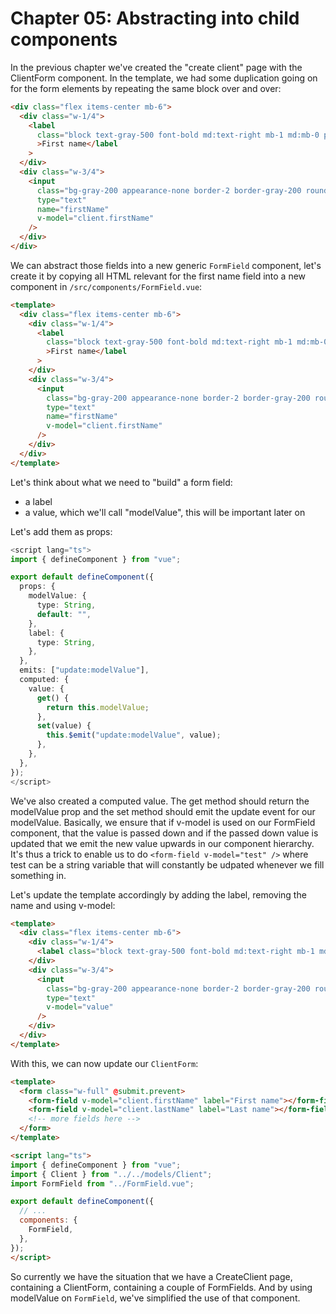 # Chapter 05: Abstracting into child components

In the previous chapter we've created the "create client" page with the ClientForm component.
In the template, we had some duplication going on for the form elements by repeating the same block over and over:

```html
<div class="flex items-center mb-6">
  <div class="w-1/4">
    <label
      class="block text-gray-500 font-bold md:text-right mb-1 md:mb-0 pr-4"
      >First name</label
    >
  </div>
  <div class="w-3/4">
    <input
      class="bg-gray-200 appearance-none border-2 border-gray-200 rounded w-full py-2 px-4 text-gray-700 leading-tight focus:outline-none focus:bg-white focus:border-primary-500"
      type="text"
      name="firstName"
      v-model="client.firstName"
    />
  </div>
</div>
```

We can abstract those fields into a new generic `FormField` component, let's create it by copying all HTML relevant for the first name field into a new component in `/src/components/FormField.vue`:

```html
<template>
  <div class="flex items-center mb-6">
    <div class="w-1/4">
      <label
        class="block text-gray-500 font-bold md:text-right mb-1 md:mb-0 pr-4"
        >First name</label
      >
    </div>
    <div class="w-3/4">
      <input
        class="bg-gray-200 appearance-none border-2 border-gray-200 rounded w-full py-2 px-4 text-gray-700 leading-tight focus:outline-none focus:bg-white focus:border-primary-500"
        type="text"
        name="firstName"
        v-model="client.firstName"
      />
    </div>
  </div>
</template>
```

Let's think about what we need to "build" a form field:

- a label
- a value, which we'll call "modelValue", this will be important later on

Let's add them as props:

```ts
<script lang="ts">
import { defineComponent } from "vue";

export default defineComponent({
  props: {
    modelValue: {
      type: String,
      default: "",
    },
    label: {
      type: String,
    },
  },
  emits: ["update:modelValue"],
  computed: {
    value: {
      get() {
        return this.modelValue;
      },
      set(value) {
        this.$emit("update:modelValue", value);
      },
    },
  },
});
</script>
```

We've also created a computed value.
The get method should return the modelValue prop and the set method should emit the update event for our modelValue.
Basically, we ensure that if v-model is used on our FormField component, that the value is passed down and if the passed down value is updated that we emit the new value upwards in our component hierarchy.
It's thus a trick to enable us to do `<form-field v-model="test" />` where test can be a string variable that will constantly be udpated whenever we fill something in.

Let's update the template accordingly by adding the label, removing the name and using v-model:

```html
<template>
  <div class="flex items-center mb-6">
    <div class="w-1/4">
      <label class="block text-gray-500 font-bold md:text-right mb-1 md:mb-0 pr-4">{{ label }}</label>
    </div>
    <div class="w-3/4">
      <input
        class="bg-gray-200 appearance-none border-2 border-gray-200 rounded w-full py-2 px-4 text-gray-700 leading-tight focus:outline-none focus:bg-white focus:border-primary-500"
        type="text"
        v-model="value"
      />
    </div>
  </div>
</template>
```

With this, we can now update our `ClientForm`:

```html
<template>
  <form class="w-full" @submit.prevent>
    <form-field v-model="client.firstName" label="First name"></form-field>
    <form-field v-model="client.lastName" label="Last name"></form-field>
    <!-- more fields here -->
  </form>
</template>

<script lang="ts">
import { defineComponent } from "vue";
import { Client } from "../../models/Client";
import FormField from "../FormField.vue";

export default defineComponent({
  // ...
  components: {
    FormField,
  },
});
</script>
```

So currently we have the situation that we have a CreateClient page, containing a ClientForm, containing a couple of FormFields.
And by using modelValue on `FormField`, we've simplified the use of that component.